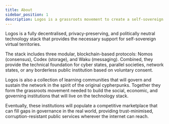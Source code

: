 ```yaml
---
title: About
sidebar_position: 1
description: Logos is a grassroots movement to create a self-sovereign network state.
---
```


Logos is a fully decentralised, privacy-preserving, and politically neutral technology stack that provides the necessary support for self-sovereign virtual territories. 

The stack includes three modular, blockchain-based protocols: Nomos (consensus), Codex (storage), and Waku (messaging). Combined, they provide the technical foundation for cyber states, parallel societies, network states, or any borderless public institution based on voluntary consent. 

Logos is also a collection of learning communities that will govern and sustain the network in the spirit of the original cypherpunks. Together they form the grassroots movement needed to build the social, economic, and governing institutions that will live on the technology stack. 

Eventually, these institutions will populate a competitive marketplace that can fill gaps in governance in the real world, providing trust-minimised, corruption-resistant public services  wherever the internet can reach.
